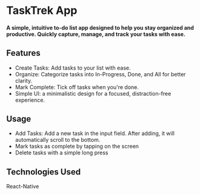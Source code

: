 # TaskTrek App
#### A simple, intuitive to-do list app designed to help you stay organized and productive. Quickly capture, manage, and track your tasks with ease.

## Features
- Create Tasks: Add tasks to your list with ease.
- Organize: Categorize tasks into In-Progress, Done, and All for better clarity.
- Mark Complete: Tick off tasks when you're done.
- Simple UI: a minimalistic design for a focused, distraction-free experience.

## Usage
- Add Tasks: Add a new task in the input field. After adding, it will automatically scroll to the bottom.
- Mark tasks as complete by tapping on the screen
- Delete tasks with a simple long press


## Technologies Used
React-Native 
